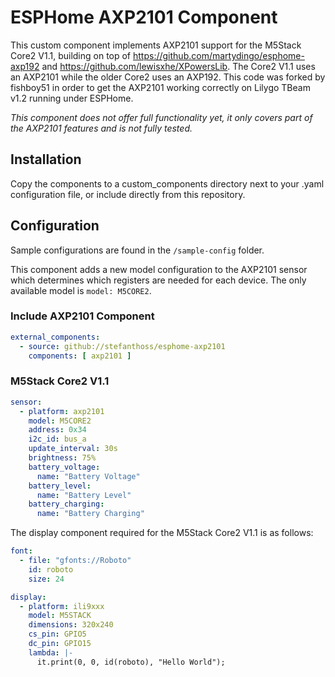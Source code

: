 # ESPHome AXP2101 Component

This custom component implements AXP2101 support for the M5Stack Core2 V1.1, building on top of https://github.com/martydingo/esphome-axp192 and https://github.com/lewisxhe/XPowersLib. The Core2 V1.1 uses an AXP2101 while the older Core2 uses an AXP192.  This code was forked by fishboy51 in order to get the AXP2101 working correctly on Lilygo TBeam v1.2 running under ESPHome.

*This component does not offer full functionality yet, it only covers part of the AXP2101 features and is not fully tested.*  

## Installation

Copy the components to a custom_components directory next to your .yaml configuration file, or include directly from this repository.

## Configuration

Sample configurations are found in the `/sample-config` folder.

This component adds a new model configuration to the AXP2101 sensor which determines which registers are needed for each device. The only available model is `model: M5CORE2`.

### Include AXP2101 Component

```yaml
external_components:
  - source: github://stefanthoss/esphome-axp2101
    components: [ axp2101 ]
```

### M5Stack Core2 V1.1

```yaml
sensor:
  - platform: axp2101
    model: M5CORE2
    address: 0x34
    i2c_id: bus_a
    update_interval: 30s
    brightness: 75%
    battery_voltage:
      name: "Battery Voltage"
    battery_level:
      name: "Battery Level"
    battery_charging:
      name: "Battery Charging"
```

The display component required for the M5Stack Core2 V1.1 is as follows:

```yaml
font:
  - file: "gfonts://Roboto"
    id: roboto
    size: 24

display:
  - platform: ili9xxx
    model: M5STACK
    dimensions: 320x240
    cs_pin: GPIO5
    dc_pin: GPIO15
    lambda: |-
      it.print(0, 0, id(roboto), "Hello World");
```
